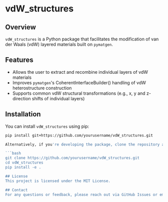 # vdW_structures

## Overview
`vdW_structures` is a Python package that facilitates the modification of van der Waals (vdW) layered materials built on `pymatgen`.

## Features
- Allows the user to extract and recombine individual layers of vdW materials
- Improves `pymatgen`'s CoherentInterfaceBuilder() handling of vdW heterostructure construction
- Supports common vdW structural transformations (e.g., x, y and z-direction shifts of individual layers)

## Installation
You can install `vdW_structures` using pip:

```bash
pip install git+https://github.com/yourusername/vdW_structures.git

Alternatively, if you're developing the package, clone the repository and install it in editable mode. 

```bash
git clone https://github.com/yourusername/vdW_structures.git
cd vdW_structures
pip install -e .

## License
This project is licensed under the MIT License. 

## Contact
For any questions or feedback, please reach out via GitHub Issues or email: rym@ornl.gov
